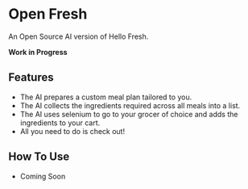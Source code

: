 # Open Fresh

An Open Source AI version of Hello Fresh.

**Work in Progress**

## Features

- The AI prepares a custom meal plan tailored to you.
- The AI collects the ingredients required across all meals into a list.
- The AI uses selenium to go to your grocer of choice and adds the ingredients to your cart.
- All you need to do is check out!

## How To Use

- Coming Soon
